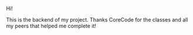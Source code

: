 Hi! 

This is the backend of my project. Thanks CoreCode for the classes and all my peers that helped me complete it! 